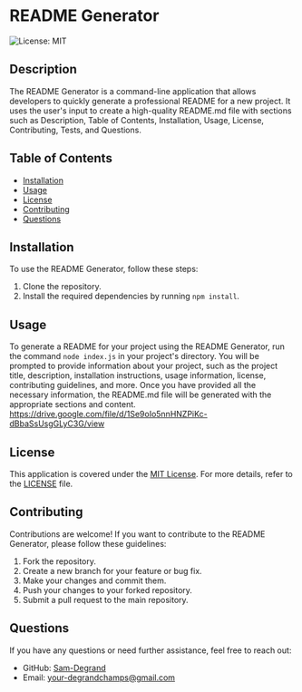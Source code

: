 # README Generator

![License: MIT](https://img.shields.io/badge/License-MIT-yellow.svg)

## Description

The README Generator is a command-line application that allows developers to quickly generate a professional README for a new project. It uses the user's input to create a high-quality README.md file with sections such as Description, Table of Contents, Installation, Usage, License, Contributing, Tests, and Questions.

## Table of Contents

- [Installation](#installation)
- [Usage](#usage)
- [License](#license)
- [Contributing](#contributing)
- [Questions](#questions)

## Installation

To use the README Generator, follow these steps:

1. Clone the repository.
2. Install the required dependencies by running `npm install`.

## Usage

To generate a README for your project using the README Generator, run the command `node index.js` in your project's directory. You will be prompted to provide information about your project, such as the project title, description, installation instructions, usage information, license, contributing guidelines, and more. Once you have provided all the necessary information, the README.md file will be generated with the appropriate sections and content.
https://drive.google.com/file/d/1Se9oIo5nnHNZPiKc-dBbaSsUsgGLyC3G/view

## License

This application is covered under the [MIT License](https://opensource.org/licenses/MIT). For more details, refer to the [LICENSE](LICENSE) file.

## Contributing

Contributions are welcome! If you want to contribute to the README Generator, please follow these guidelines:

1. Fork the repository.
2. Create a new branch for your feature or bug fix.
3. Make your changes and commit them.
4. Push your changes to your forked repository.
5. Submit a pull request to the main repository.

## Questions

If you have any questions or need further assistance, feel free to reach out:

- GitHub: [Sam-Degrand](https://github.com/sam-degrand)
- Email: your-degrandchamps@gmail.com